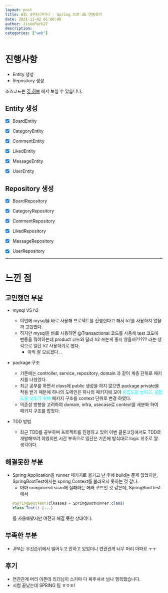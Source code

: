 ```yaml
---
layout: post
title: WIL 4주차(지수) - Spring 으로 db 연동하기
date: 2021-11-02 01:00:00
author: JisooPark27
description:
categories: ["web"]
---
```



# 진행사항
- Entity 생성
- Repository 생성

소스코드는 <a href="https://github.com/JisooPark27/GDSC_Back" target="_blank" rel="noopener">깃 허브</a> 에서 보실 수 있습니다.

## Entity 생성

- [x] BoardEntity
- [x] CategoryEntity
- [x] CommentEntity
- [x] LikedEntity
- [x] MessageEntity
- [x] UserEntity


## Repository 생성

- [x] BoardRepository
- [x] CategoryRepository
- [x] CommentRepository
- [x] LikedRepository
- [x] MessageRepository
- [x] UserRepository


---

# 느낀 점
  
## 고민했던 부분

- mysql VS h2
    - 이번에 mysql을 바로 사용해 프로젝트를 진행한다고 해서 h2를 사용하지 않을까 고민했다.
    - 하지만 mysql을 바로 사용하면 @Transactional 코드를 사용해 test 코드에 변동을 줘야하는데 product 코드와 달라 h2 쓰는게 좋지 않을까????? 라는 생각으로 일단 h2 사용하기로 했다.
        - 아직 잘 모르겠다...

- package 구조
    - 기존에는 controller, service, repository, domain 과 같이 계층 단위로 패키지를 나눴었다.
    - 최근 공부를 하면서 class에 public 생성을 하지 않으면 package private을 적용 받기 때문에 하나의 도메인은 하나의 패키지에 모아 
    <span style="color:cyan">응집도를 높이고, 결합도를 낮추기 위해</span>
    패키지 구조를 context 단위로 변경 하였다.
    - 의존성 방향을 고려하여 domain, infra, usecase로 context를 세분화 하여 패키지 구조를 잡았다.

- TDD 방법
    - 최근 TDD를 공부하며 프로젝트를 진행하고 있어 이번 클론코딩에서도 TDD로 개발해보려 하였지만 시간 부족으로 일단은 기존에 방식대로 logic 위주로 짤 생각이다.


## 해결못한 부분

- Spring Application을 runner 패키지로 옮기고 난 후에 build는 문제 없었지만, SpringBootTest에서는 spring Context를 불러오지 못하는 것 같다.
    - 아마 component scan에 실패하는 에러 코드인 것 같은데, SpringBootTest에서
    ```java
    @SpringBootTest(clkasses = SpringBootRunner.class)
    class Test() {...}
    ```
    를 사용해봤지만 여전히 해결 못한 상태이다.


## 부족한 부분

- JPA는 우선순위에서 밀어두고 안하고 있었더니 연관관계 너무 머리 아파요 ㅜㅜ


## 후기

- 연관관계 머리 아픈데 리더님이 스키마 다 짜주셔서 넘나 행복했습니다.
- 시험 끝났는데 SPRING 팀 ㅎㅇㅌ!